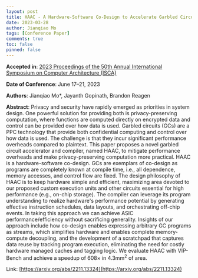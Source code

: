 ```yaml
---
layout: post
title: HAAC - A Hardware-Software Co-Design to Accelerate Garbled Circuits
date: 2023-03-28
author: Jianqiao Mo
tags: [Conference Paper]
comments: true
toc: false
pinned: false
---
```

**Accepted in**:
[2023 Proceedings of the 50th Annual International Symposium on Computer Architecture (ISCA)](https://www.iscaconf.org/isca2023/program/) 

**Date of Conference**: June 17–21, 2023

**Authors**: Jianqiao Mo*, Jayanth Gopinath, Brandon Reagen

**Abstract**:
Privacy and security have rapidly emerged as priorities in system design. 
One powerful solution for providing both is privacy-preserving computation, where functions are computed directly on encrypted data and control can be provided over how data is used. 
Garbled circuits (GCs) are a PPC technology that provide both confidential computing and control over how data is used. 
The challenge is that they incur significant performance overheads compared to plaintext. 
This paper proposes a novel garbled circuit accelerator and compiler, named HAAC, to mitigate performance overheads and make privacy-preserving computation more practical. 
HAAC is a hardware-software co-design. 
GCs are exemplars of co-design as programs are completely known at compile time, i.e., all dependence, memory accesses, and control flow are fixed. 
The design philosophy of HAAC is to keep hardware simple and efficient, maximizing area devoted to our proposed custom execution units and other circuits essential for high performance (e.g., on-chip storage). 
The compiler can leverage its program understanding to realize hardware's performance potential by generating effective instruction schedules, data layouts, and orchestrating off-chip events. 
In taking this approach we can achieve ASIC performance/efficiency without sacrificing generality. 
Insights of our approach include how co-design enables expressing arbitrary GC programs as streams, which simplifies hardware and enables complete memory-compute decoupling, and the development of a scratchpad that captures data reuse by tracking program execution, eliminating the need for costly hardware managed caches and tagging logic. 
We evaluate HAAC with VIP-Bench and achieve a speedup of 608× in 4.3mm<sup>2</sup> of area.

Link: [https://arxiv.org/abs/2211.13324](https://arxiv.org/abs/2211.13324)